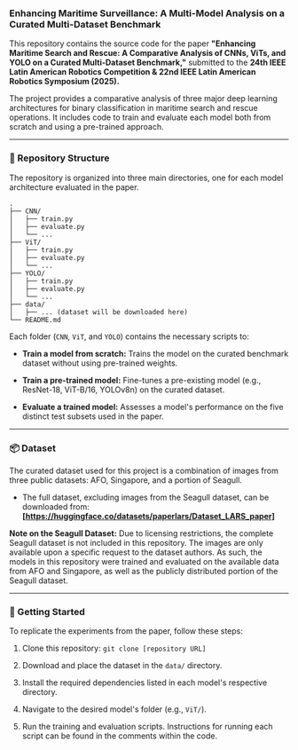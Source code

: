 ### Enhancing Maritime Surveillance: A Multi-Model Analysis on a Curated Multi-Dataset Benchmark

This repository contains the source code for the paper **"Enhancing Maritime Search and Rescue: A Comparative Analysis of CNNs, ViTs, and YOLO on a Curated Multi-Dataset Benchmark,"** submitted to the **24th IEEE Latin American Robotics Competition & 22nd IEEE Latin American Robotics Symposium (2025).**

The project provides a comparative analysis of three major deep learning architectures for binary classification in maritime search and rescue operations. It includes code to train and evaluate each model both from scratch and using a pre-trained approach.

---

### 📂 Repository Structure

The repository is organized into three main directories, one for each model architecture evaluated in the paper.

```
.
├── CNN/
│   ├── train.py
│   ├── evaluate.py
│   └── ...
├── ViT/
│   ├── train.py
│   ├── evaluate.py
│   └── ...
├── YOLO/
│   ├── train.py
│   ├── evaluate.py
│   └── ...
├── data/
│   ├── ... (dataset will be downloaded here)
└── README.md
```

Each folder (`CNN`, `ViT`, and `YOLO`) contains the necessary scripts to:

- **Train a model from scratch:** Trains the model on the curated benchmark dataset without using pre-trained weights.
    
- **Train a pre-trained model:** Fine-tunes a pre-existing model (e.g., ResNet-18, ViT-B/16, YOLOv8n) on the curated dataset.
    
- **Evaluate a trained model:** Assesses a model's performance on the five distinct test subsets used in the paper.
    

---

### 📦 Dataset

The curated dataset used for this project is a combination of images from three public datasets: AFO, Singapore, and a portion of Seagull.

- The full dataset, excluding images from the Seagull dataset, can be downloaded from: **[https://huggingface.co/datasets/paperlars/Dataset_LARS_paper]**
    

**Note on the Seagull Dataset:** Due to licensing restrictions, the complete Seagull dataset is not included in this repository. The images are only available upon a specific request to the dataset authors. As such, the models in this repository were trained and evaluated on the available data from AFO and Singapore, as well as the publicly distributed portion of the Seagull dataset.

---

### 🚀 Getting Started

To replicate the experiments from the paper, follow these steps:

1. Clone this repository: `git clone [repository URL]`
    
2. Download and place the dataset in the `data/` directory.
    
3. Install the required dependencies listed in each model's respective directory.
    
4. Navigate to the desired model's folder (e.g., `ViT/`).
    
5. Run the training and evaluation scripts. Instructions for running each script can be found in the comments within the code.
